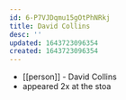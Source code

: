 ```yaml
---
id: 6-P7VJDqmu15gOtPhNRkj
title: David Collins
desc: ''
updated: 1643723096354
created: 1643723096354
---
```



- [[person]] - David Collins
- appeared 2x at the stoa

